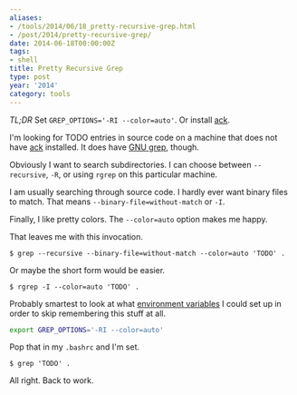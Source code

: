 ```yaml
---
aliases:
- /tools/2014/06/18_pretty-recursive-grep.html
- /post/2014/pretty-recursive-grep/
date: 2014-06-18T00:00:00Z
tags:
- shell
title: Pretty Recursive Grep
type: post
year: '2014'
category: tools
---
```

[ack]: http://beyondgrep.com
*TL;DR* Set `GREP_OPTIONS='-RI --color=auto'`. Or install [ack][].
<!-- TEASER_END -->

[GNU grep]: http://www.gnu.org/software/grep/

I'm looking for TODO entries in source code on a machine that does not have
[ack][] installed. It does have [GNU grep][], though.

Obviously I want to search subdirectories. I can choose between
`--recursive`, `-R`, or using `rgrep` on this particular machine.

I am usually searching through source code. I hardly ever want
binary files to match. That means `--binary-file=without-match` 
or `-I`.

Finally, I like pretty colors. The `--color=auto` option makes me
happy.

That leaves me with this invocation.

~~~ console
$ grep --recursive --binary-file=without-match --color=auto 'TODO' .
~~~ 

Or maybe the short form would be easier.

~~~ console
$ rgrep -I --color=auto 'TODO' .
~~~ 

[environment variables]: http://www.gnu.org/software/grep/manual/html_node/Environment-Variables.html

Probably smartest to look at what [environment variables][] I could set
up in order to skip remembering this stuff at all.

~~~ bash
export GREP_OPTIONS='-RI --color=auto'
~~~ 

Pop that in my `.bashrc` and I'm set.

~~~ console
$ grep 'TODO' .
~~~ 

All right. Back to work.
